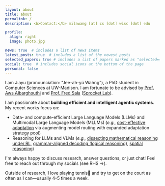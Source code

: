 ```yaml
---
layout: about
title: about
permalink: /
description: <b>Contact:</b> milawang [at] cs [dot] wisc [dot] edu

profile:
  align: right
  image: photo.jpg

news: true  # includes a list of news items
latest_posts: true  # includes a list of the newest posts
selected_papers: true # includes a list of papers marked as "selected={true}"
social: true  # includes social icons at the bottom of the page
personal: false
---
```

I am Jiayu (pronounciation: "Jee-ah-yü Wahng"), a PhD student in Computer Sciences at UW-Madison. I am fortunate to be advised by [Prof. Aws Albarghouthi](https://pages.cs.wisc.edu/~aws/) and [Prof. Fred Sala](https://pages.cs.wisc.edu/~fredsala/) ([Sprocket Lab](https://sprocketlab.github.io/)). 

I am passionate about **building efficient and intelligent agentic systems**. My recent works focus on:
- Data- and compute-efficient Large Language Models (LLMs) and Multimodal Large Language Models (MLLMs) (*e.g.,* [cost-effective adaptation](https://arxiv.org/abs/2505.01449) via augmenting model routing with expanded adaptation strategy pool)
- Reasoning for LLMs and VLMs (*e.g.,* [dissecting mathematical reasoning under RL](https://arxiv.org/abs/2506.04723), [grammar-aligned decoding (logical reasoning)](https://arxiv.org/abs/2405.21047), [spatial reasoning](https://arxiv.org/abs/2406.14852))

I'm always happy to discuss research, answer questions, or just chat! Feel free to reach out through my socials (see RHS →).

Outside of research, I love playing tennis🎾 and try to get on the court as often as I can—usually 4–5 times a week.